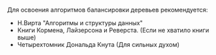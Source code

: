 
Для освоения алгоритмов балансировки деревьев рекомендуется:
- Н.Вирта "Алгоритмы и структуры данных"
- Книги Кормена, Лайзерсона и Реверста. (Если не хватило книги выше)
- Четырехтомник Дональда Кнута (Для сильных духом)